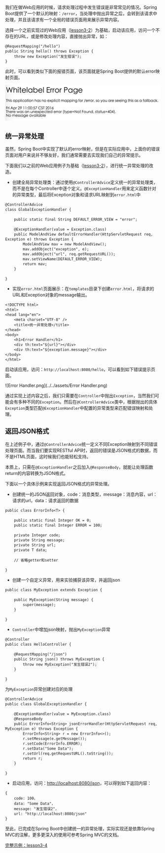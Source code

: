 我们在做Web应用的时候，请求处理过程中发生错误是非常常见的情况。Spring Boot提供了一个默认的映射：``/error``，当处理中抛出异常之后，会转到该请求中处理，并且该请求有一个全局的错误页面用来展示异常内容。

选择一个之前实现过的Web应用（[lesson3-2](https://github.com/codeyoyo/spring-boot-learn/tree/master/springboot/lesson3-2)）为基础，启动该应用，访问一个不存在的URL，或是修改处理内容，直接抛出异常，如：

```
@RequestMapping("/hello")
public String hello() throws Exception {
    throw new Exception("发生错误");
}
```

此时，可以看到类似下面的报错页面，该页面就是Spring Boot提供的默认error映射页面。

![Abnormity](../../assets/abnormity.png)

## 统一异常处理

虽然，Spring Boot中实现了默认的error映射，但是在实际应用中，上面你的错误页面对用户来说并不够友好，我们通常需要去实现我们自己的异常提示。

下面我们以之前的Web应用例子为基础（[lesson3-2](https://github.com/codeyoyo/spring-boot-learn/tree/master/springboot/lesson3-2)），进行统一异常处理的改造。

* 创建全局异常处理类：通过使用``@ControllerAdvice``定义统一的异常处理类，而不是在每个Controller中逐个定义。``@ExceptionHandler``用来定义函数针对的异常类型，最后将Exception对象和请求URL映射到``error.html``中

```
@ControllerAdvice
class GlobalExceptionHandler {

    public static final String DEFAULT_ERROR_VIEW = "error";

    @ExceptionHandler(value = Exception.class)
    public ModelAndView defaultErrorHandler(HttpServletRequest req, Exception e) throws Exception {
        ModelAndView mav = new ModelAndView();
        mav.addObject("exception", e);
        mav.addObject("url", req.getRequestURL());
        mav.setViewName(DEFAULT_ERROR_VIEW);
        return mav;
    }

}
```

* 实现``error.html``页面展示：在``templates``目录下创建``error.html``，将请求的URL和Exception对象的message输出。

```
<!DOCTYPE html>
<html>
<head lang="en">
    <meta charset="UTF-8" />
    <title>统一异常处理</title>
</head>
<body>
    <h1>Error Handler</h1>
    <div th:text="${url}"></div>
    <div th:text="${exception.message}"></div>
</body>
</html>
```

启动该应用，访问：``http://localhost:8080/hello``，可以看到如下错误提示页面。

![Error Handler.png](../../assets/Error Handler.png)

通过实现上述内容之后，我们只需要在``Controller``中抛出``Exception``，当然我们可能会有多种不同的``Exception``。然后在``@ControllerAdvice``类中，根据抛出的具体``Exception``类型匹配``@ExceptionHandler``中配置的异常类型来匹配错误映射和处理。

## 返回JSON格式

在上述例子中，通过``@ControllerAdvice``统一定义不同Exception映射到不同错误处理页面。而当我们要实现RESTful API时，返回的错误是JSON格式的数据，而不是HTML页面，这时候我们也能轻松支持。

本质上，只需在``@ExceptionHandler``之后加入``@ResponseBody``，就能让处理函数return的内容转换为JSON格式。

下面以一个具体示例来实现返回JSON格式的异常处理。

* 创建统一的JSON返回对象，code：消息类型，message：消息内容，url：请求的url，data：请求返回的数据

```
public class ErrorInfo<T> {

    public static final Integer OK = 0;
    public static final Integer ERROR = 100;

    private Integer code;
    private String message;
    private String url;
    private T data;

    // 省略getter和setter

}
```

* 创建一个自定义异常，用来实验捕获该异常，并返回json

```
public class MyException extends Exception {

    public MyException(String message) {
        super(message);
    }
    
}
```

* ``Controller``中增加json映射，抛出``MyException``异常

```
@Controller
public class HelloController {

    @RequestMapping("/json")
    public String json() throws MyException {
        throw new MyException("发生错误2");
    }

}
```

为``MyException``异常创建对应的处理

```
@ControllerAdvice
public class GlobalExceptionHandler {

    @ExceptionHandler(value = MyException.class)
    @ResponseBody
    public ErrorInfo<String> jsonErrorHandler(HttpServletRequest req, MyException e) throws Exception {
        ErrorInfo<String> r = new ErrorInfo<>();
        r.setMessage(e.getMessage());
        r.setCode(ErrorInfo.ERROR);
        r.setData("Some Data");
        r.setUrl(req.getRequestURL().toString());
        return r;
    }

}
```

* 启动应用，访问：[http://localhost:8080/json](http://localhost:8080/json)，可以得到如下返回内容：

```
{
    code: 100，
    data: "Some Data"，
    message: "发生错误2"，
    url: "http://localhost:8080/json"
}
```

至此，已完成在Spring Boot中创建统一的异常处理，实际实现还是依靠Spring MVC的注解，更多更深入的使用可参考Spring MVC的文档。

[完整示例：lesson3-4](https://github.com/codeyoyo/spring-boot-learn/tree/master/springboot/lesson3-4)